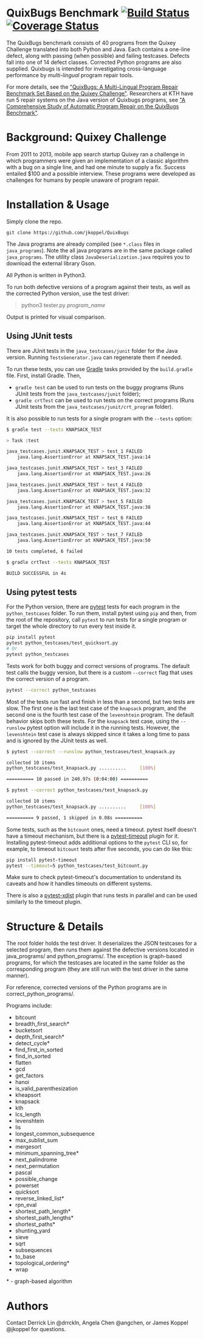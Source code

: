 # QuixBugs Benchmark [![Build Status](https://travis-ci.org/jkoppel/QuixBugs.svg?branch=master)](https://travis-ci.org/jkoppel/QuixBugs) [![Coverage Status](https://coveralls.io/repos/github/jkoppel/QuixBugs/badge.svg?branch=master)](https://coveralls.io/repos/github/jkoppel/QuixBugs)

The QuixBugs benchmark consists of 40 programs from the Quixey Challenge translated into both Python and Java. Each contains a one-line defect, along with passing (when possible) and failing testcases. Defects fall into one of 14 defect classes. Corrected Python programs are also supplied. Quixbugs is intended for investigating cross-language performance by _multi-lingual_ program repair tools. 

For more details, see the ["QuixBugs: A Multi-Lingual Program Repair Benchmark Set Based on the Quixey Challenge"](quixbugs.pdf). Researchers at KTH have run 5 repair systems on the Java version of Quixbugs programs, see ["A Comprehensive Study of Automatic Program Repair on the QuixBugs Benchmark"](http://arxiv.org/pdf/1805.03454).

# Background: Quixey Challenge
From 2011 to 2013, mobile app search startup Quixey ran a challenge in which programmers were given an implementation of a classic algorithm with a bug on a single line, and had one minute to supply a fix. Success entailed $100 and a possible interview. These programs were developed as challenges for humans by people unaware of program repair.

# Installation & Usage
Simply clone the repo. 

    git clone https://github.com/jkoppel/QuixBugs
    
The Java programs are already compiled (see `*.class` files in `java_programs`). Note the all java programs are in the same package called `java_programs`. The utility class `JavaDeserialization.java` requires you to download the external library Gson.

All Python is written in Python3.

To run both defective versions of a program against their tests, as well as the corrected Python version, use the test driver:

> python3 tester.py _program\_name_

Output is printed for visual comparison.

## Using JUnit tests

There are JUnit tests in the `java_testcases/junit` folder for the Java version. Running `TestsGenerator.java` can regenerate them if needed.

To run these tests, you can use [Gradle](https://gradle.org/) tasks provided by the `build.gradle` file. First, install Gradle. Then,

- `gradle test` can be used to run tests on the buggy programs (Runs JUnit tests from the `java_testcases/junit` folder);
- `gradle crtTest` can be used to run tests on the correct programs (Runs JUnit tests from the `java_testcases/junit/crt_program` folder).

It is also possible to run tests for a single program with the `--tests` option:

```bash
$ gradle test --tests KNAPSACK_TEST

> Task :test

java_testcases.junit.KNAPSACK_TEST > test_1 FAILED
    java.lang.AssertionError at KNAPSACK_TEST.java:14

java_testcases.junit.KNAPSACK_TEST > test_3 FAILED
    java.lang.AssertionError at KNAPSACK_TEST.java:26

java_testcases.junit.KNAPSACK_TEST > test_4 FAILED
    java.lang.AssertionError at KNAPSACK_TEST.java:32

java_testcases.junit.KNAPSACK_TEST > test_5 FAILED
    java.lang.AssertionError at KNAPSACK_TEST.java:38

java_testcases.junit.KNAPSACK_TEST > test_6 FAILED
    java.lang.AssertionError at KNAPSACK_TEST.java:44

java_testcases.junit.KNAPSACK_TEST > test_7 FAILED
    java.lang.AssertionError at KNAPSACK_TEST.java:50

10 tests completed, 6 failed
```

```bash
$ gradle crtTest --tests KNAPSACK_TEST

BUILD SUCCESSFUL in 4s
```

## Using pytest tests

For the Python version, there are [pytest](https://pytest.org/) tests for each program in the `python_testcases` folder. To run them, install pytest using `pip` and then, from the root of the repository, call `pytest` to run tests for a single program or target the whole directory to run every test inside it.

```bash
pip install pytest
pytest python_testcases/test_quicksort.py
# Or
pytest python_testcases
```

Tests work for both buggy and correct versions of programs. The default test calls the buggy version, but there is a custom `--correct` flag that uses the correct version of a program.

```bash
pytest --correct python_testcases
```

Most of the tests run fast and finish in less than a second, but two tests are slow. The first one is the last test case of the `knapsack` program, and the second one is the fourth test case of the `levenshtein` program. The default behavior skips both these tests. For the `knapsack` test case, using the `--runslow` pytest option will include it in the running tests. However, the `levenshtein` test case is always skipped since it takes a long time to pass and is ignored by the JUnit tests as well.

```bash
$ pytest --correct --runslow python_testcases/test_knapsack.py

collected 10 items
python_testcases/test_knapsack.py ..........     [100%]

========== 10 passed in 240.97s (0:04:00) ========== 
```

```bash
$ pytest --correct python_testcases/test_knapsack.py

collected 10 items
python_testcases/test_knapsack.py ..........     [100%]

========== 9 passed, 1 skipped in 0.08s ========== 
```

Some tests, such as the `bitcount` ones, need a timeout. pytest itself doesn't have a timeout mechanism, but there is a [pytest-timeout](https://github.com/pytest-dev/pytest-timeout) plugin for it. Installing pytest-timeout adds additional options to the `pytest` CLI so, for example, to timeout `bitcount` tests after five seconds, you can do like this:

```bash
pip install pytest-timeout
pytest --timeout=5 python_testcases/test_bitcount.py
```
Make sure to check pytest-timeout's documentation to understand its caveats and how it handles timeouts on different systems.

There is also a [pytest-xdist](https://github.com/pytest-dev/pytest-xdist) plugin that runs tests in parallel and can be used similarly to the timeout plugin.

# Structure & Details

The root folder holds the test driver. It deserializes the JSON testcases for a selected program, then runs them against the defective versions located in java\_programs/ and python\_programs/. The exception is graph-based programs, for which the testcases are located in the same folder as the corresponding program (they are still run with the test driver in the same manner).

For reference, corrected versions of the Python programs are in correct\_python\_programs/.

Programs include:
- bitcount
- breadth\_first\_search\*
- bucketsort
- depth\_first\_search\*
- detect\_cycle\*
- find\_first\_in\_sorted
- find\_in\_sorted
- flatten
- gcd
- get\_factors
- hanoi
- is\_valid\_parenthesization
- kheapsort
- knapsack
- kth
- lcs\_length
- levenshtein
- lis
- longest\_common\_subsequence
- max\_sublist\_sum
- mergesort
- minimum\_spanning\_tree\*
- next\_palindrome
- next\_permutation
- pascal
- possible\_change
- powerset
- quicksort
- reverse\_linked\_list\*
- rpn\_eval
- shortest\_path\_length\*
- shortest\_path\_lengths\*
- shortest\_paths\*
- shunting\_yard
- sieve
- sqrt
- subsequences
- to\_base
- topological\_ordering\*
- wrap

\* - graph-based algorithm


# Authors
Contact Derrick Lin @drrckln, Angela Chen @angchen, or James Koppel @jkoppel for questions.
